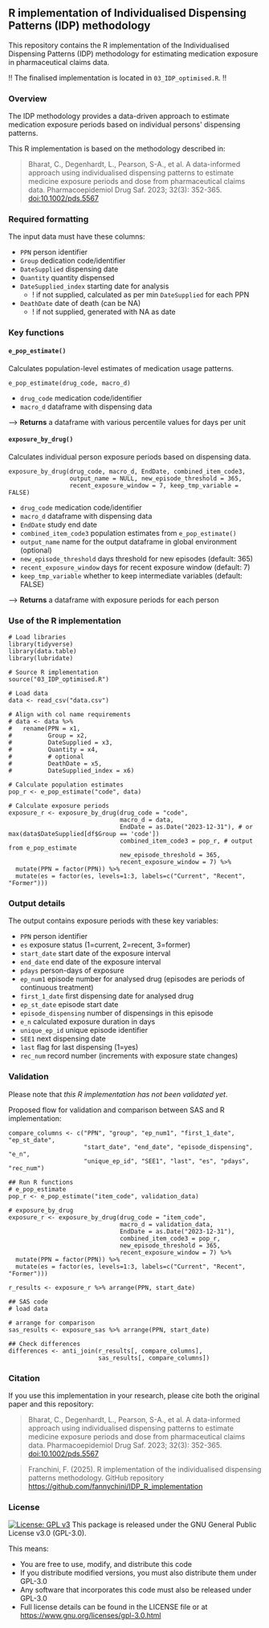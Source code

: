 ## R implementation of Individualised Dispensing Patterns (IDP) methodology

This repository contains the R implementation of the Individualised Dispensing Patterns (IDP) methodology for estimating medication exposure in pharmaceutical claims data. 

!! The finalised implementation is located in `03_IDP_optimised.R`. !!

### Overview

The IDP methodology provides a data-driven approach to estimate medication exposure periods based on individual persons' dispensing
patterns. 

This R implementation is based on the methodology described in: 

> Bharat, C., Degenhardt, L., Pearson, S-A., et al. A data-informed approach using individualised dispensing patterns to estimate medicine exposure periods and dose from pharmaceutical claims data. Pharmacoepidemiol Drug Saf. 2023; 32(3): 352-365. <doi:10.1002/pds.5567>

### Required formatting

The input data must have these columns:

- `PPN` person identifier
- `Group` dedication code/identifier
- `DateSupplied` dispensing date
- `Quantity` quantity dispensed
- `DateSupplied_index` starting date for analysis
    - ! if not supplied, calculated as per min `DateSupplied` for each PPN
- `DeathDate` date of death (can be NA)
    - ! if not supplied, generated with NA as date

### Key functions

#### `e_pop_estimate()`

Calculates population-level estimates of medication usage patterns.

```{r}
e_pop_estimate(drug_code, macro_d)
```

- `drug_code` medication code/identifier
- `macro_d` dataframe with dispensing data

--\> **Returns** a dataframe with various percentile values for days per unit

#### `exposure_by_drug()`

Calculates individual person exposure periods based on dispensing data.

```{r}
exposure_by_drug(drug_code, macro_d, EndDate, combined_item_code3, 
                 output_name = NULL, new_episode_threshold = 365, 
                 recent_exposure_window = 7, keep_tmp_variable = FALSE)
```

- `drug_code` medication code/identifier
- `macro_d` dataframe with dispensing data
- `EndDate` study end date
- `combined_item_code3` population estimates from `e_pop_estimate()`
- `output_name` name for the output dataframe in global environment (optional)
- `new_episode_threshold` days threshold for new episodes (default: 365)
- `recent_exposure_window` days for recent exposure window (default: 7)
- `keep_tmp_variable` whether to keep intermediate variables (default: FALSE)

--\> **Returns** a dataframe with exposure periods for each person


### Use of the R implementation

```{r}
# Load libraries
library(tidyverse)
library(data.table)
library(lubridate)

# Source R implementation
source("03_IDP_optimised.R")

# Load data
data <- read_csv("data.csv")

# Align with col name requirements
# data <- data %>%
#   rename(PPN = x1,               
#          Group = x2,             
#          DateSupplied = x3, 
#          Quantity = x4,
#          # optional
#          DeathDate = x5,
#          DateSupplied_index = x6)

# Calculate population estimates
pop_r <- e_pop_estimate("code", data) 

# Calculate exposure periods
exposure_r <- exposure_by_drug(drug_code = "code",
                               macro_d = data,
                               EndDate = as.Date("2023-12-31"), # or max(data$DateSupplied[df$Group == 'code'])
                               combined_item_code3 = pop_r, # output from e_pop_estimate
                               new_episode_threshold = 365,  
                               recent_exposure_window = 7) %>%
  mutate(PPN = factor(PPN)) %>%
  mutate(es = factor(es, levels=1:3, labels=c("Current", "Recent", "Former")))
```

### Output details

The output contains exposure periods with these key variables:

- `PPN` person identifier
- `es` exposure status (1=current, 2=recent, 3=former)
- `start_date` start date of the exposure interval
- `end_date` end date of the exposure interval
- `pdays` person-days of exposure
- `ep_num1` episode number for analysed drug (episodes are periods of continuous treatment)
- `first_1_date` first dispensing date for analysed drug
- `ep_st_date` episode start date
- `episode_dispensing` number of dispensings in this episode
- `e_n` calculated exposure duration in days
- `unique_ep_id` unique episode identifier
- `SEE1` next dispensing date
- `last` flag for last dispensing (1=yes)
- `rec_num` record number (increments with exposure state changes)

### Validation

Please note that *this R implementation has not been validated yet*.

Proposed flow for validation and comparison between SAS and R implementation:

```{r}
compare_columns <- c("PPN", "group", "ep_num1", "first_1_date", "ep_st_date", 
                     "start_date", "end_date", "episode_dispensing", "e_n", 
                     "unique_ep_id", "SEE1", "last", "es", "pdays", "rec_num")

## Run R functions
# e_pop_estimate
pop_r <- e_pop_estimate("item_code", validation_data) 

# exposure_by_drug
exposure_r <- exposure_by_drug(drug_code = "item_code",
                               macro_d = validation_data,
                               EndDate = as.Date("2023-12-31"), 
                               combined_item_code3 = pop_r,
                               new_episode_threshold = 365,  
                               recent_exposure_window = 7) %>%
  mutate(PPN = factor(PPN)) %>%
  mutate(es = factor(es, levels=1:3, labels=c("Current", "Recent", "Former")))

r_results <- exposure_r %>% arrange(PPN, start_date)

## SAS code
# load data

# arrange for comparison
sas_results <- exposure_sas %>% arrange(PPN, start_date)

## Check differences
differences <- anti_join(r_results[, compare_columns], 
                         sas_results[, compare_columns])
```

### Citation

If you use this implementation in your research, please cite both the original paper and this repository:

> Bharat, C., Degenhardt, L., Pearson, S-A., et al. A data-informed
> approach using individualised dispensing patterns to estimate medicine
> exposure periods and dose from pharmaceutical claims data.
> Pharmacoepidemiol Drug Saf. 2023; 32(3): 352-365.
> <doi:10.1002/pds.5567>

> Franchini, F. (2025). R implementation of the individualised
> dispensing patterns methodology. GitHub repository
> <https://github.com/fannychini/IDP_R_implementation>

### License

[![License: GPL v3](https://img.shields.io/badge/License-GPLv3-blue.svg)](https://www.gnu.org/licenses/gpl-3.0)
This package is released under the GNU General Public License v3.0 (GPL-3.0).

This means: 

- You are free to use, modify, and distribute this code 
- If you distribute modified versions, you must also distribute them under GPL-3.0 
- Any software that incorporates this code must also be released under GPL-3.0 
- Full license details can be found in the LICENSE file or at <https://www.gnu.org/licenses/gpl-3.0.html>
